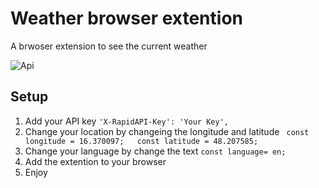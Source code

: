 <h1>Weather browser extention</h1>
A brwoser extension to see the current weather

![Api](https://user-images.githubusercontent.com/65002100/204719532-5b21019e-f658-4df9-8e82-c179b8070365.PNG)

## Setup
1. Add your API key  ``` 'X-RapidAPI-Key': 'Your Key', ```
2. Change your location by changeing the longitude and latitude ``` const longitude = 16.370097;   const latitude = 48.207585;```
3. Change your language by change the text ``` const language= en; ```
4. Add the extention to your browser
5. Enjoy
